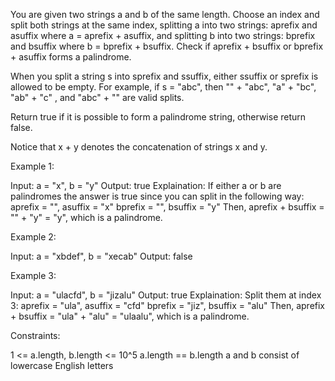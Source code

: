 You are given two strings a and b of the same length. Choose an index and
split both strings at the same index, splitting a into two strings: aprefix
and asuffix where a = aprefix + asuffix, and splitting b into two strings:
bprefix and bsuffix where b = bprefix + bsuffix. Check if aprefix + bsuffix
or bprefix + asuffix forms a palindrome.

When you split a string s into sprefix and ssuffix, either ssuffix or sprefix
is allowed to be empty. For example, if s = "abc", then "" + "abc", "a" +
"bc", "ab" + "c" , and "abc" + "" are valid splits.

Return true if it is possible to form a palindrome string, otherwise return
false.

Notice that x + y denotes the concatenation of strings x and y.


Example 1:


Input: a = "x", b = "y"
Output: true
Explaination: If either a or b are palindromes the answer is true since you
can split in the following way:
aprefix = "", asuffix = "x"
bprefix = "", bsuffix = "y"
Then, aprefix + bsuffix = "" + "y" = "y", which is a palindrome.


Example 2:


Input: a = "xbdef", b = "xecab"
Output: false


Example 3:


Input: a = "ulacfd", b = "jizalu"
Output: true
Explaination: Split them at index 3:
aprefix = "ula", asuffix = "cfd"
bprefix = "jiz", bsuffix = "alu"
Then, aprefix + bsuffix = "ula" + "alu" = "ulaalu", which is a
palindrome.



Constraints:


1 <= a.length, b.length <= 10^5
a.length == b.length
a and b consist of lowercase English letters




